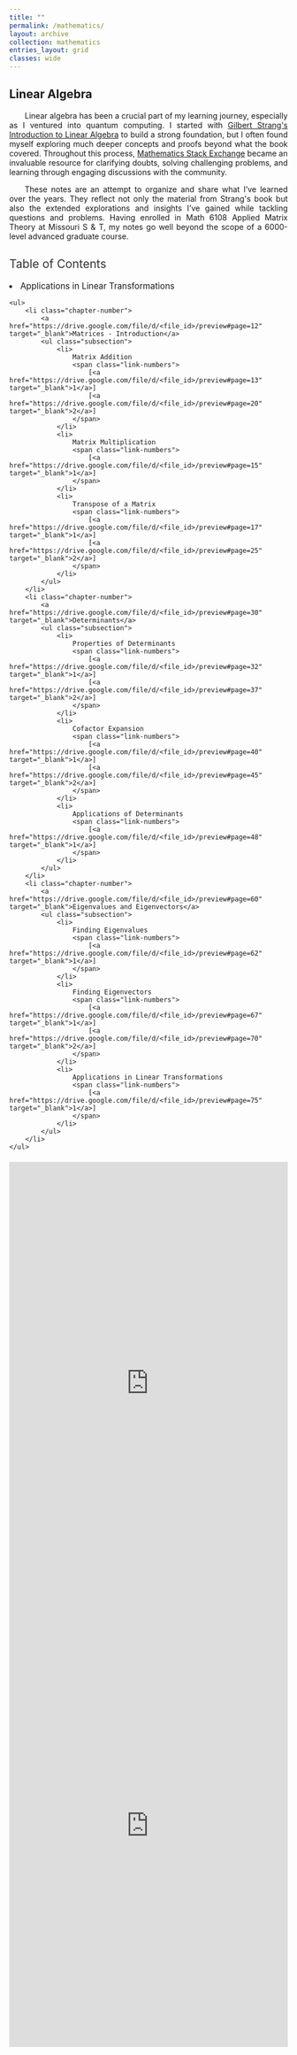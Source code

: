 ```yaml
---
title: ""
permalink: /mathematics/
layout: archive
collection: mathematics
entries_layout: grid
classes: wide
---
```



<style>
.text-block {
    text-align: justify;
    text-indent: 2em;
    margin-right: auto;
    max-width: 8.27in; /* Constrain to A4 width */
}
.toc {
    padding: 0;
    border: none;
    max-width: 100%;
    margin: 20px 0;
    font-family: inherit;
    font-weight: normal;
}
.toc h2 {
    font-size: 1.5em;
    color: #333;
    text-align: left;
    text-transform: none;
    font-family: inherit;
    font-weight: normal;
}
.toc ul {
    list-style: none;
    padding: 0;
}
.toc li {
    margin: 10px 0;
    font-weight: normal;
    text-transform: none;
}
.toc a {
    text-decoration: none;
    font-size: 1.1em;
    font-family: inherit;
    font-weight: normal;
    color: var(--link-color); /* Matches website link color */
}
.toc a:hover {
    text-decoration: underline;
}
.toc .subsection {
    margin-left: 20px;
    font-size: 0.95em;
    counter-reset: subsection; /* Reset subsection counter */
}
.toc .subsection li {
    counter-increment: subsection; /* Increment subsection */
}
.toc .subsection li::before {
    content: counters(chapter, ".") "." counter(subsection) " "; /* Format as 1.1, 1.2 */
    color: #555;
    margin-right: 5px;
}
.toc .chapter-number {
    counter-increment: chapter; /* Increment chapter number */
}
.toc .chapter-number::before {
    content: counter(chapter) ". "; /* Add chapter number */
}
.toc .link-numbers {
    margin-left: 5px;
}
.toc .link-numbers a {
    text-decoration: none;
    font-size: 0.95em;
    font-family: inherit;
    color: var(--link-color); /* Matches website link color */
}
.toc .link-numbers a:hover {
    text-decoration: underline;
}
</style>

## Linear Algebra
<a name="linear-algebra"></a>
<div class="text-block">
 <p>Linear algebra has been a crucial part of my learning journey, especially as I ventured into quantum computing. I  started with <a href="https://archive.org/details/gilbert-strang-introduction-to-linear-algebra-fifth-edition/page/504/mode/2up">Gilbert Strang's Introduction to Linear Algebra</a> to build a strong foundation, but I often found myself exploring much deeper concepts and proofs beyond what the book covered. Throughout this process, <a href="https://math.stackexchange.com/users/223599/sooraj-soman">Mathematics Stack Exchange</a> became an invaluable resource for clarifying doubts, solving challenging problems, and learning through engaging discussions with the community.</p>
 <p>These notes are an attempt to organize and share what I’ve learned over the years. They reflect not only the material from Strang's book but also the extended explorations and insights I’ve gained while tackling questions and problems. Having enrolled in Math 6108 Applied Matrix Theory at Missouri S & T, my notes go well beyond the scope of a 6000-level advanced graduate course.</p>
</div>

<div class="toc">
    <h2>Table of Contents</h2>
    
<li>
    <a href="#viewer" onclick="document.getElementById('pdf-viewer').src = 'https://mozilla.github.io/pdf.js/web/viewer.html?file=https://drive.google.com/uc?id=1f3K9YLWhz6vVbn6-ZbezSaqHsPCz_uSk&page=75';">
        Applications in Linear Transformations
    </a>
</li>

    <ul>
        <li class="chapter-number">
            <a href="https://drive.google.com/file/d/<file_id>/preview#page=12" target="_blank">Matrices - Introduction</a>
            <ul class="subsection">
                <li>
                    Matrix Addition
                    <span class="link-numbers">
                        [<a href="https://drive.google.com/file/d/<file_id>/preview#page=13" target="_blank">1</a>]
                        [<a href="https://drive.google.com/file/d/<file_id>/preview#page=20" target="_blank">2</a>]
                    </span>
                </li>
                <li>
                    Matrix Multiplication
                    <span class="link-numbers">
                        [<a href="https://drive.google.com/file/d/<file_id>/preview#page=15" target="_blank">1</a>]
                    </span>
                </li>
                <li>
                    Transpose of a Matrix
                    <span class="link-numbers">
                        [<a href="https://drive.google.com/file/d/<file_id>/preview#page=17" target="_blank">1</a>]
                        [<a href="https://drive.google.com/file/d/<file_id>/preview#page=25" target="_blank">2</a>]
                    </span>
                </li>
            </ul>
        </li>
        <li class="chapter-number">
            <a href="https://drive.google.com/file/d/<file_id>/preview#page=30" target="_blank">Determinants</a>
            <ul class="subsection">
                <li>
                    Properties of Determinants
                    <span class="link-numbers">
                        [<a href="https://drive.google.com/file/d/<file_id>/preview#page=32" target="_blank">1</a>]
                        [<a href="https://drive.google.com/file/d/<file_id>/preview#page=37" target="_blank">2</a>]
                    </span>
                </li>
                <li>
                    Cofactor Expansion
                    <span class="link-numbers">
                        [<a href="https://drive.google.com/file/d/<file_id>/preview#page=40" target="_blank">1</a>]
                        [<a href="https://drive.google.com/file/d/<file_id>/preview#page=45" target="_blank">2</a>]
                    </span>
                </li>
                <li>
                    Applications of Determinants
                    <span class="link-numbers">
                        [<a href="https://drive.google.com/file/d/<file_id>/preview#page=48" target="_blank">1</a>]
                    </span>
                </li>
            </ul>
        </li>
        <li class="chapter-number">
            <a href="https://drive.google.com/file/d/<file_id>/preview#page=60" target="_blank">Eigenvalues and Eigenvectors</a>
            <ul class="subsection">
                <li>
                    Finding Eigenvalues
                    <span class="link-numbers">
                        [<a href="https://drive.google.com/file/d/<file_id>/preview#page=62" target="_blank">1</a>]
                    </span>
                </li>
                <li>
                    Finding Eigenvectors
                    <span class="link-numbers">
                        [<a href="https://drive.google.com/file/d/<file_id>/preview#page=67" target="_blank">1</a>]
                        [<a href="https://drive.google.com/file/d/<file_id>/preview#page=70" target="_blank">2</a>]
                    </span>
                </li>
                <li>
                    Applications in Linear Transformations
                    <span class="link-numbers">
                        [<a href="https://drive.google.com/file/d/<file_id>/preview#page=75" target="_blank">1</a>]
                    </span>
                </li>
            </ul>
        </li>
    </ul>
</div>


<iframe
    src="https://mozilla.github.io/pdf.js/web/viewer.html?file=https://raw.githubusercontent.com/soorajss1729/notes/main/lanotes-strang.pdf"
    width="100%"
    height="800px"
    frameborder="0">
</iframe>



<iframe
    src="https://USERNAME.github.io/notes/lanotes-strang.pdf"
    width="100%"
    height="800px"
    frameborder="0">
</iframe>

